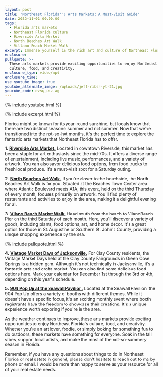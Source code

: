 ```yaml
---
layout: post
title: 'Northeast Florida''s Arts Markets: A Must-Visit Guide'
date: 2023-11-02 00:00:00
tags:
  - Florida arts markets
  - Northeast Florida culture
  - Riverside Arts Market
  - North Beaches Art Walk
  - Villano Beach Market Walk
excerpt: Immerse yourself in the rich art and culture of Northeast Florida.
enclosure:
pullquote: >-
  These arts markets provide exciting opportunities to enjoy Northeast Florida's
  culture, food, and creativity.
enclosure_type: video/mp4
enclosure_time:
use_youtube_image: true
youtube_alternate_image: /uploads/jeff-riber-yt-21.jpg
youtube_code: ez5Q_D22-ag
---
```

{% include youtube.html %}

{% include excerpt.html %}

Florida might be known for its year-round sunshine, but locals know that there are two distinct seasons: summer and not summer. Now that we've transitioned into the not-so-hot months, it's the perfect time to explore the fantastic arts markets that Northeast Florida has to offer.

**1\.&nbsp;[Riverside Arts Market.](https://riversideartsmarket.org/)** Located in downtown Riverside, this market has been a staple for art enthusiasts since the mid-70s. It offers a diverse range of entertainment, including live music, performances, and a variety of artwork. You can also savor delicious food options, from food trucks to fresh local produce. It's a must-visit spot for a Saturday outing.

**2\.&nbsp;[North Beaches Art Walk.](https://www.nbaw.org/)** If you're closer to the beachside, the North Beaches Art Walk is for you. Situated at the Beaches Town Center area where Atlantic Boulevard meets A1A, this event, held on the third Thursday of every month, focuses primarily on artwork. You'll find plenty of restaurants and activities to enjoy in the area, making it a delightful evening for all.

**3\.&nbsp;[Vilano Beach Market Walk.](https://www.floridashistoriccoast.com/events/artisan-market-walk-vilano-beach/)** Head south from the beach to VilanoBeach Pier on the third Saturday of each month. Here, you'll discover a variety of goods, including plants, food options, art, and home decor. It's a great option for those in St. Augustine or Southern St. John's County, providing a unique shopping experience by the sea.

{% include pullquote.html %}

**4\.&nbsp;[Vintage Market Days of Jacksonville.](https://vintagemarketdays.com/market/jacksonville/)** For Clay County residents, the Vintage Market Days held at the Clay County Fairgrounds in Green Cove Springs is a hidden gem. Although it's not technically in Jacksonville, it's a fantastic arts and crafts market. You can also find some delicious food options here. Mark your calendar for December 1st through the 3rd or 4th, depending on this year's schedule.

**5\.&nbsp;[904 Pop Up at the Seawall Pavilion.](https://904popup.com/)** Located at the Seawall Pavilion, the 904 Pop Up offers a variety of booths with different themes. While it doesn't have a specific focus, it's an exciting monthly event where booth registrants have the freedom to showcase their creations. It's a unique experience worth exploring if you're in the area.

As the weather continues to improve, these arts markets provide exciting opportunities to enjoy Northeast Florida's culture, food, and creativity. Whether you're an art lover, foodie, or simply looking for something fun to do outdoors, these markets have something for everyone. Soak in the fall vibes, support local artists, and make the most of the not-so-summery season in Florida.

Remember, if you have any questions about things to do in Northeast Florida or real estate in general, please don’t hesitate to reach out to me by phone or email. I would be more than happy to serve as your resource for all of your real estate needs.